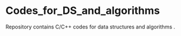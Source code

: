 # Codes_for_DS_and_algorithms
Repository contains C/C++ codes for  data structures and algorithms .

